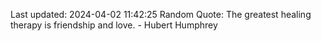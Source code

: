 Last updated: 2024-04-02 11:42:25
Random Quote: The greatest healing therapy is friendship and love. - Hubert Humphrey